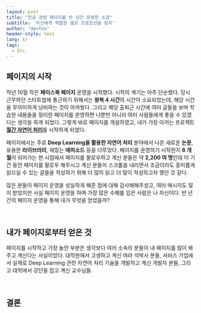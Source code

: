 ```yaml
---
layout: post
title: "전공 관련 페이지를 반 년간 운영한 소감"
subtitle: '자신에게 적합한 셀프 프로모션을 찾자'
author: "devfon"
header-style: text
lang: kr
tags:
  - Etc.
---
```


## 페이지의 시작

작년 10월 작은 **페이스북 페이지** 운영을 시작했다. 시작의 계기는 아주 단순했다. 당시 근무하던 스타트업에 통근하기 위해서는 **왕복 4 시간**의 시간이 소요되었는데, 해당 시간을 무의미하게 낭비하는 것이 아까웠다. 그리고 해당 출퇴근 시간에 여러 글들을 보며 학습한 내용들을 정리한 페이지를 운영하면 나뿐만 아니라 여러 사람들에게 좋을 수 있겠다는 생각을 하게 되었다. 그렇게 바로 페이지를 개설하였고, 내가 가장 아끼는 프로젝트 [**월간 자연어 처리**]()를 시작하게 되었다. 

페이지에서는 주로 **Deep Learning을 활용한 자연어 처리** 분야에서 나온 새로운 **논문**, 유용한 **라이브러리**, 재밌는 **에피소드** 등을 다루었다. 페이지를 운영하기 시작한지 **6 개월**이 되어가는 현 시점에서 페이지를 팔로우하고 계신 분들은 약 **2,200 여 명**인데 이 기간 동안 페이지를 팔로우 해주시고 계신 분들이 스크롤을 내리면서 조금이라도 흥미롭게 읽으실 수 있는 글들을 작성하기 위해 더 많이 읽고 더 많이 작성하고자 했던 것 같다.

많은 분들이 페이지 운영을 성실하게 해준 점에 대해 감사해해주셨고, 여러 메시지도 많이 받았지만 사실 페이지 운영을 하며 가장 많은 수혜를 입은 사람은 나 자신이다. 반 년 간의 페이지 운영을 통해 내가 무엇을 얻었을까?

<br/>

## 내가 페이지로부터 얻은 것

페이지를 시작하고 가장 놀란 부분은 생각보다 여러 소속의 분들이 내 페이지를 많이 봐주고 계신다는 사실이었다. 대학원에서 고생하고 계신 여러 석박사 분들, 서비스 기업에서 실제로 Deep Learning 관련 자연어 처리 기술을 개발하고 계신 개발자 분들, 그리고 대학에서 강단을 잡고 계신 교수님들. 


<br/>

## 결론

